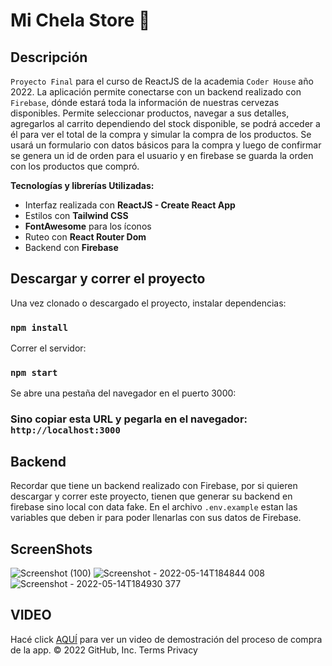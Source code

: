 # Mi Chela Store 🍻

## Descripción

`Proyecto Final` para el curso de ReactJS de la academia `Coder House` año 2022.
La aplicación permite conectarse con un backend realizado con `Firebase`, dónde estará toda la información de nuestras cervezas disponibles.
Permite seleccionar productos, navegar a sus detalles, agregarlos al carrito dependiendo del stock disponible, se podrá acceder a él para ver el total de la compra y simular la compra de los productos.
Se usará un formulario con datos básicos para la compra y luego de confirmar
se genera un id de orden para el usuario y en firebase se guarda la orden con los productos que compró.

**Tecnologías y librerías Utilizadas:**

- Interfaz realizada con **ReactJS - Create React App**
- Estilos con **Tailwind CSS**
- **FontAwesome** para los íconos
- Ruteo con **React Router Dom**
- Backend con **Firebase**

## Descargar y correr el proyecto

Una vez clonado o descargado el proyecto, instalar dependencias:

### `npm install`

Correr el servidor:

### `npm start`

Se abre una pestaña del navegador en el puerto 3000:

### Sino copiar esta URL y pegarla en el navegador: `http://localhost:3000`

## Backend

Recordar que tiene un backend realizado con Firebase, por si quieren descargar y correr este proyecto, tienen que generar su backend en firebase sino local con data fake.
En el archivo `.env.example` estan las variables que deben ir para poder llenarlas con sus datos de Firebase.


## ScreenShots
![Screenshot (100)](https://user-images.githubusercontent.com/95537711/168451570-e0701154-4e15-4e55-851e-b91a91219979.png)
![Screenshot - 2022-05-14T184844 008](https://user-images.githubusercontent.com/95537711/168451590-96b75fbe-4e6d-4b29-aff1-72a8bfb30a87.png)
![Screenshot - 2022-05-14T184930 377](https://user-images.githubusercontent.com/95537711/168451606-b5fbc9ed-b883-4f6d-9379-986568f3c661.png)


## VIDEO
Hacé click [AQUÍ](https://share.vidyard.com/watch/GVqy5iUtAKxSQX7TaeRLNt?) para ver un video de demostración del proceso de compra de la app.
© 2022 GitHub, Inc.
Terms
Privacy

